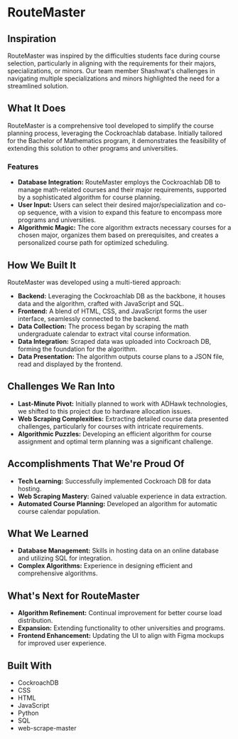 # RouteMaster

## Inspiration
RouteMaster was inspired by the difficulties students face during course selection, particularly in aligning with the requirements for their majors, specializations, or minors. Our team member Shashwat's challenges in navigating multiple specializations and minors highlighted the need for a streamlined solution.

## What It Does
RouteMaster is a comprehensive tool developed to simplify the course planning process, leveraging the Cockroachlab database. Initially tailored for the Bachelor of Mathematics program, it demonstrates the feasibility of extending this solution to other programs and universities.

### Features
- **Database Integration:** RouteMaster employs the Cockroachlab DB to manage math-related courses and their major requirements, supported by a sophisticated algorithm for course planning.
- **User Input:** Users can select their desired major/specialization and co-op sequence, with a vision to expand this feature to encompass more programs and universities.
- **Algorithmic Magic:** The core algorithm extracts necessary courses for a chosen major, organizes them based on prerequisites, and creates a personalized course path for optimized scheduling.

## How We Built It
RouteMaster was developed using a multi-tiered approach:

- **Backend:** Leveraging the Cockroachlab DB as the backbone, it houses data and the algorithm, crafted with JavaScript and SQL.
- **Frontend:** A blend of HTML, CSS, and JavaScript forms the user interface, seamlessly connected to the backend.
- **Data Collection:** The process began by scraping the math undergraduate calendar to extract vital course information.
- **Data Integration:** Scraped data was uploaded into Cockroach DB, forming the foundation for the algorithm.
- **Data Presentation:** The algorithm outputs course plans to a JSON file, read and displayed by the frontend.

## Challenges We Ran Into
- **Last-Minute Pivot:** Initially planned to work with ADHawk technologies, we shifted to this project due to hardware allocation issues.
- **Web Scraping Complexities:** Extracting detailed course data presented challenges, particularly for courses with intricate requirements.
- **Algorithmic Puzzles:** Developing an efficient algorithm for course assignment and optimal term planning was a significant challenge.

## Accomplishments That We're Proud Of
- **Tech Learning:** Successfully implemented Cockroach DB for data hosting.
- **Web Scraping Mastery:** Gained valuable experience in data extraction.
- **Automated Course Planning:** Developed an algorithm for automatic course calendar population.

## What We Learned
- **Database Management:** Skills in hosting data on an online database and utilizing SQL for integration.
- **Complex Algorithms:** Experience in designing efficient and comprehensive algorithms.

## What's Next for RouteMaster
- **Algorithm Refinement:** Continual improvement for better course load distribution.
- **Expansion:** Extending functionality to other universities and programs.
- **Frontend Enhancement:** Updating the UI to align with Figma mockups for improved user experience.

## Built With
- CockroachDB
- CSS
- HTML
- JavaScript
- Python
- SQL
- web-scrape-master
